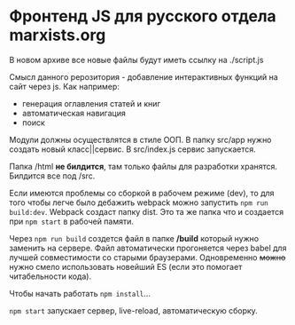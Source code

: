 # Фронтенд JS для русского отдела marxists.org

В новом архиве все новые файлы будут иметь ссылку на ./script.js

Смысл данного рерозитория - добавление интерактивных функций на сайт через js.
Как например:
- генерация оглавления статей и книг
- автоматическая навигация
- поиск



Модули должны осуществлятся в стиле ООП.
В папку src/app нужно создать новый класc||сервис. В src/index.js сервис запускается.

Папка /html **не билдится**, там только файлы для разработки хранятся.
Билдится все под /src.

Ecли имеются проблемы со сборкой в рабочем режиме (dev), то для того чтобы легче было дебажить webpack можно запустить `npm run build:dev`. Webpack создаст папку dist. Это та же папка что и создается при `npm start` в рабочей памяти. 

Через `npm run build` создется файл в папке **/build** который нужно заменить на сервере. Файл автоматически прогоняется через babel для лучшей совместимости со старыми браузерами. Одновременно ~~можно~~ нужно смело использовать новейший ES (если это помогает читабельности кода).

Чтобы начать работать `npm install`...

`npm start` запускает сервер, live-reload, автоматическую сборку.